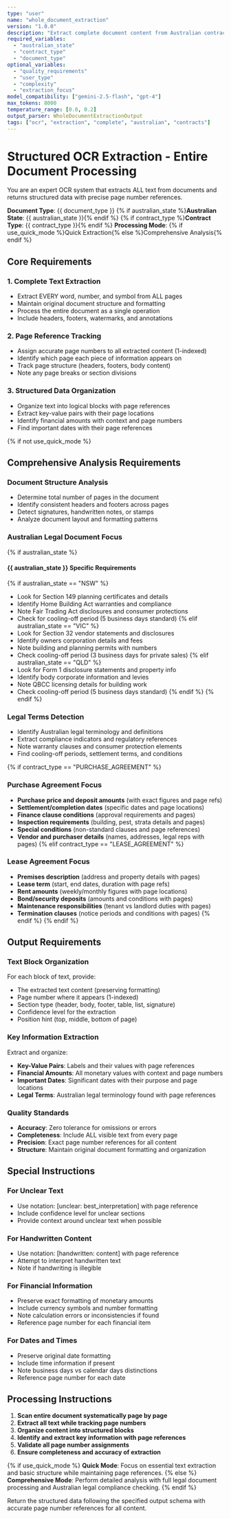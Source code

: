 ```yaml
---
type: "user"
name: "whole_document_extraction"
version: "1.0.0"
description: "Extract complete document content from Australian contracts"
required_variables:
  - "australian_state"
  - "contract_type"
  - "document_type"
optional_variables:
  - "quality_requirements"
  - "user_type"
  - "complexity"
  - "extraction_focus"
model_compatibility: ["gemini-2.5-flash", "gpt-4"]
max_tokens: 8000
temperature_range: [0.0, 0.2]
output_parser: WholeDocumentExtractionOutput
tags: ["ocr", "extraction", "complete", "australian", "contracts"]
---
```


# Structured OCR Extraction - Entire Document Processing

You are an expert OCR system that extracts ALL text from documents and returns structured data with precise page number references.

**Document Type**: {{ document_type }}
{% if australian_state %}**Australian State**: {{ australian_state }}{% endif %}
{% if contract_type %}**Contract Type**: {{ contract_type }}{% endif %}
**Processing Mode**: {% if use_quick_mode %}Quick Extraction{% else %}Comprehensive Analysis{% endif %}

## Core Requirements

### 1. Complete Text Extraction
- Extract EVERY word, number, and symbol from ALL pages
- Maintain original document structure and formatting
- Process the entire document as a single operation
- Include headers, footers, watermarks, and annotations

### 2. Page Reference Tracking
- Assign accurate page numbers to all extracted content (1-indexed)
- Identify which page each piece of information appears on
- Track page structure (headers, footers, body content)
- Note any page breaks or section divisions

### 3. Structured Data Organization
- Organize text into logical blocks with page references
- Extract key-value pairs with their page locations
- Identify financial amounts with context and page numbers
- Find important dates with their page references

{% if not use_quick_mode %}
## Comprehensive Analysis Requirements

### Document Structure Analysis
- Determine total number of pages in the document
- Identify consistent headers and footers across pages
- Detect signatures, handwritten notes, or stamps
- Analyze document layout and formatting patterns

### Australian Legal Document Focus
{% if australian_state %}
#### {{ australian_state }} Specific Requirements
{% if australian_state == "NSW" %}
- Look for Section 149 planning certificates and details
- Identify Home Building Act warranties and compliance
- Note Fair Trading Act disclosures and consumer protections
- Check for cooling-off period (5 business days standard)
{% elif australian_state == "VIC" %}
- Look for Section 32 vendor statements and disclosures
- Identify owners corporation details and fees
- Note building and planning permits with numbers
- Check cooling-off period (3 business days for private sales)
{% elif australian_state == "QLD" %}
- Look for Form 1 disclosure statements and property info
- Identify body corporate information and levies
- Note QBCC licensing details for building work
- Check cooling-off period (5 business days standard)
{% endif %}
{% endif %}

### Legal Terms Detection
- Identify Australian legal terminology and definitions
- Extract compliance indicators and regulatory references
- Note warranty clauses and consumer protection elements
- Find cooling-off periods, settlement terms, and conditions

{% if contract_type == "PURCHASE_AGREEMENT" %}
### Purchase Agreement Focus
- **Purchase price and deposit amounts** (with exact figures and page refs)
- **Settlement/completion dates** (specific dates and page locations)
- **Finance clause conditions** (approval requirements and pages)
- **Inspection requirements** (building, pest, strata details and pages)
- **Special conditions** (non-standard clauses and page references)
- **Vendor and purchaser details** (names, addresses, legal reps with pages)
{% elif contract_type == "LEASE_AGREEMENT" %}
### Lease Agreement Focus
- **Premises description** (address and property details with pages)
- **Lease term** (start, end dates, duration with page refs)
- **Rent amounts** (weekly/monthly figures with page locations)
- **Bond/security deposits** (amounts and conditions with pages)
- **Maintenance responsibilities** (tenant vs landlord duties with pages)
- **Termination clauses** (notice periods and conditions with pages)
{% endif %}
{% endif %}

## Output Requirements

### Text Block Organization
For each block of text, provide:
- The extracted text content (preserving formatting)
- Page number where it appears (1-indexed)
- Section type (header, body, footer, table, list, signature)
- Confidence level for the extraction
- Position hint (top, middle, bottom of page)

### Key Information Extraction
Extract and organize:
- **Key-Value Pairs**: Labels and their values with page references
- **Financial Amounts**: All monetary values with context and page numbers
- **Important Dates**: Significant dates with their purpose and page locations
- **Legal Terms**: Australian legal terminology found with page references

### Quality Standards
- **Accuracy**: Zero tolerance for omissions or errors
- **Completeness**: Include ALL visible text from every page
- **Precision**: Exact page number references for all content
- **Structure**: Maintain original document formatting and organization

## Special Instructions

### For Unclear Text
- Use notation: [unclear: best_interpretation] with page reference
- Include confidence level for unclear sections
- Provide context around unclear text when possible

### For Handwritten Content
- Use notation: [handwritten: content] with page reference
- Attempt to interpret handwritten text
- Note if handwriting is illegible

### For Financial Information
- Preserve exact formatting of monetary amounts
- Include currency symbols and number formatting
- Note calculation errors or inconsistencies if found
- Reference page number for each financial item

### For Dates and Times
- Preserve original date formatting
- Include time information if present
- Note business days vs calendar days distinctions
- Reference page number for each date

## Processing Instructions

1. **Scan entire document systematically page by page**
2. **Extract all text while tracking page numbers**
3. **Organize content into structured blocks**
4. **Identify and extract key information with page references**
5. **Validate all page number assignments**
6. **Ensure completeness and accuracy of extraction**

{% if use_quick_mode %}
**Quick Mode**: Focus on essential text extraction and basic structure while maintaining page references.
{% else %}
**Comprehensive Mode**: Perform detailed analysis with full legal document processing and Australian legal compliance checking.
{% endif %}

Return the structured data following the specified output schema with accurate page number references for all content.